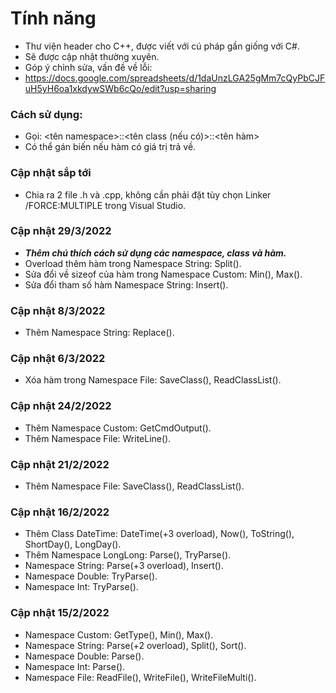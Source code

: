 # Tính năng
- Thư viện header cho C++, được viết với cú pháp gần giống với C#.
- Sẽ được cập nhật thường xuyên.
- Góp ý chỉnh sửa, vấn đề về lỗi:
- https://docs.google.com/spreadsheets/d/1daUnzLGA25gMm7cQyPbCJFuH5yH6oa1xkdywSWb6cQo/edit?usp=sharing

### Cách sử dụng:
- Gọi: &lt;tên namespace&gt;::&lt;tên class (nếu có)&gt;::&lt;tên hàm&gt;
- Có thể gán biến nếu hàm có giá trị trả về.

### Cập nhật sắp tới
- Chia ra 2 file .h và .cpp, không cần phải đặt tùy chọn Linker /FORCE:MULTIPLE trong Visual Studio.

### Cập nhật 29/3/2022
- ***Thêm chú thích cách sử dụng các namespace, class và hàm.***
- Overload thêm hàm trong Namespace String: Split().
- Sửa đổi về sizeof của hàm trong Namespace Custom: Min(), Max().
- Sửa đổi tham số hàm Namespace String: Insert().

### Cập nhật 8/3/2022
- Thêm Namespace String: Replace().

### Cập nhật 6/3/2022
- Xóa hàm trong Namespace File: SaveClass(), ReadClassList().

### Cập nhật 24/2/2022
- Thêm Namespace Custom: GetCmdOutput().
- Thêm Namespace File: WriteLine().

### Cập nhật 21/2/2022
- Thêm Namespace File: SaveClass(), ReadClassList().

### Cập nhật 16/2/2022
- Thêm Class DateTime: DateTime(+3 overload), Now(), ToString(), ShortDay(), LongDay().
- Thêm Namespace LongLong: Parse(), TryParse().
- Namespace String: Parse(+3 overload), Insert().
- Namespace Double: TryParse().
- Namespace Int: TryParse().

### Cập nhật 15/2/2022
- Namespace Custom: GetType(), Min(), Max().
- Namespace String: Parse(+2 overload), Split(), Sort().
- Namespace Double: Parse().
- Namespace Int: Parse().
- Namespace File: ReadFile(), WriteFile(), WriteFileMulti().
